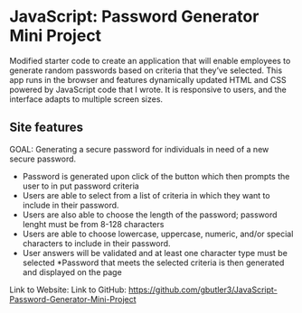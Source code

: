 # JavaScript: Password Generator Mini Project

Modified starter code to create an application that will enable employees to generate random passwords based on criteria that they’ve selected. This app runs in the browser and features dynamically updated HTML and CSS powered by JavaScript code that I wrote. It is responsive to users, and the interface adapts to multiple screen sizes.

## Site features

GOAL: Generating a secure password for individuals in need of a new secure password.

* Password is generated upon click of the button which then prompts the user to in put password criteria 
* Users are able to select from a list of criteria in which they want to include in their password. 
* Users are also able to choose the length of the password; password lenght must be from 8-128 characters
* Users are able to choose lowercase, uppercase, numeric, and/or special characters to include in their password.
* User answers will be validated and at least one character type must be selected
*Password that meets the selected criteria is then generated and displayed on the page 


Link to Website: 
Link to GitHub: https://github.com/gbutler3/JavaScript-Password-Generator-Mini-Project